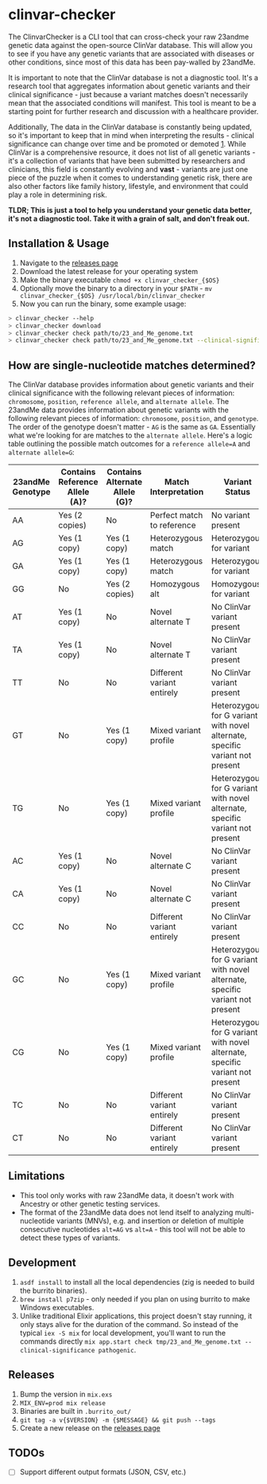 # clinvar-checker
The ClinvarChecker is a CLI tool that can cross-check your raw 23andme genetic data against the open-source ClinVar database. This will allow you to see if you have any genetic variants that are associated with diseases or other conditions, since most of this data has been pay-walled by 23andMe.

It is important to note that the ClinVar database is not a diagnostic tool. It's a research tool that aggregates information about genetic variants and their clinical significance - just because a variant matches doesn't necessarily mean that the associated conditions will manifest. This tool is meant to be a starting point for further research and discussion with a healthcare provider.

Additionally, The data in the ClinVar database is constantly being updated, so it's important to keep that in mind when interpreting the results - clinical significance can change over time and be promoted or demoted [1](https://youtu.be/7mnFnoEBOW8). While ClinVar is a comprehensive resource, it does not list of all genetic variants - it's a collection of variants that have been submitted by researchers and clinicians, this field is constantly evolving and **vast** - variants are just one piece of the puzzle when it comes to understanding genetic risk, there are also other factors like family history, lifestyle, and environment that could play a role in determining risk.

**TLDR; This is just a tool to help you understand your genetic data better, it's not a diagnostic tool. Take it with a grain of salt, and don't freak out.**

## Installation & Usage
1. Navigate to the [releases page](https://github.com/ssaunderss/clinvar-checker/releases)
2. Download the latest release for your operating system
3. Make the binary executable `chmod +x clinvar_checker_{$OS}`
4. Optionally move the binary to a directory in your `$PATH` - `mv clinvar_checker_{$OS} /usr/local/bin/clinvar_checker`
5. Now you can run the binary, some example usage:
```bash
> clinvar_checker --help
> clinvar_checker download
> clinvar_checker check path/to/23_and_Me_genome.txt
> clinvar_checker check path/to/23_and_Me_genome.txt --clinical-significance pathogenic
```

## How are single-nucleotide matches determined?
The ClinVar database provides information about genetic variants and their clinical significance with the following relevant pieces of information: `chromosome`, `position`, `reference allele`, and `alternate allele`. The 23andMe data provides information about genetic variants with the following relevant pieces of information: `chromosome`, `position`, and `genotype`. The order of the genotype doesn't matter - `AG` is the same as `GA`. Essentially what we're looking for are matches to the `alternate allele`. Here's a logic table outlining the possible match outcomes for a `reference allele=A` and `alternate allele=G`:

| 23andMe Genotype | Contains Reference Allele (A)? | Contains Alternate Allele (G)? | Match Interpretation | Variant Status |
|-------------------|---------------------------------|---------------------------------|----------------------|----------------|
| AA | Yes (2 copies) | No | Perfect match to reference | No variant present |
| AG | Yes (1 copy) | Yes (1 copy) | Heterozygous match | Heterozygous for variant |
| GA | Yes (1 copy) | Yes (1 copy) | Heterozygous match | Heterozygous for variant |
| GG | No | Yes (2 copies) | Homozygous alt | Homozygous for variant |
| AT | Yes (1 copy) | No | Novel alternate T | No ClinVar variant present |
| TA | Yes (1 copy) | No | Novel alternate T | No ClinVar variant present |
| TT | No | No | Different variant entirely | No ClinVar variant present |
| GT | No | Yes (1 copy) | Mixed variant profile | Heterozygous for G variant with novel alternate, specific variant not present |
| TG | No | Yes (1 copy) | Mixed variant profile | Heterozygous for G variant with novel alternate, specific variant not present |
| AC | Yes (1 copy) | No | Novel alternate C | No ClinVar variant present |
| CA | Yes (1 copy) | No | Novel alternate C | No ClinVar variant present |
| CC | No | No | Different variant entirely | No ClinVar variant present |
| GC | No | Yes (1 copy) | Mixed variant profile | Heterozygous for G variant with novel alternate, specific variant not present |
| CG | No | Yes (1 copy) | Mixed variant profile | Heterozygous for G variant with novel alternate, specific variant not present |
| TC | No | No | Different variant entirely | No ClinVar variant present |
| CT | No | No | Different variant entirely | No ClinVar variant present |

## Limitations
- This tool only works with raw 23andMe data, it doesn't work with Ancestry or other genetic testing services.
- The format of the 23andMe data does not lend itself to analyzing multi-nucleotide variants (MNVs), e.g. and insertion or deletion of multiple consecutive nucleotides `alt=AG` vs `alt=A` - this tool will not be able to detect these types of variants.

## Development
1. `asdf install` to install all the local dependencies (zig is needed to build the burrito binaries).
2. `brew install p7zip` - only needed if you plan on using burrito to make Windows executables.
3. Unlike traditional Elixir applications, this project doesn't stay running, it only stays alive for the duration of the command. So instead of the typical `iex -S mix` for local development, you'll want to run the commands directly `mix app.start check tmp/23_and_Me_genome.txt --clinical-significance pathogenic`.

## Releases
1. Bump the version in `mix.exs`
2. `MIX_ENV=prod mix release`
3. Binaries are built in `.burrito_out/`
4. `git tag -a v{$VERSION} -m {$MESSAGE} && git push --tags`
5. Create a new release on the [releases page](https://github.com/ssaunderss/clinvar-checker/releases)

## TODOs
- [ ] Support different output formats (JSON, CSV, etc.)
